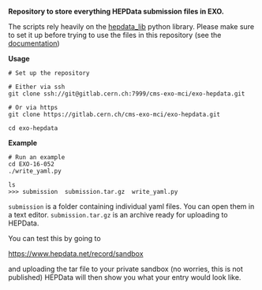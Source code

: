 **Repository to store everything HEPData submission files in EXO.**

The scripts rely heavily on the [hepdata_lib](https://github.com/clelange/hepdata_lib) python library.
Please make sure to set it up before trying to use the files in this repository (see the [documentation](https://hepdata-lib.readthedocs.io/en/latest/]))

**Usage**
```
# Set up the repository

# Either via ssh
git clone ssh://git@gitlab.cern.ch:7999/cms-exo-mci/exo-hepdata.git

# Or via https
git clone https://gitlab.cern.ch/cms-exo-mci/exo-hepdata.git

cd exo-hepdata

```

**Example**
```
# Run an example
cd EXO-16-052
./write_yaml.py

ls
>>> submission  submission.tar.gz  write_yaml.py
```

```submission``` is a folder containing individual yaml files.  You can open them in a text editor.
```submission.tar.gz``` is an archive ready for uploading to HEPData.

You can test this by going to

https://www.hepdata.net/record/sandbox

and uploading the tar file to your private sandbox (no worries, this is not published)
HEPData will then show you what your entry would look like.

